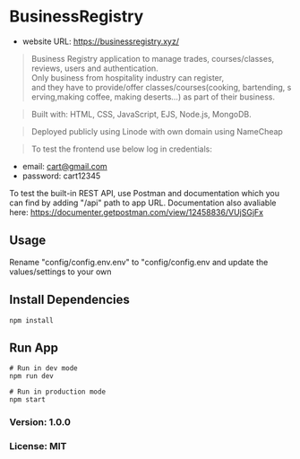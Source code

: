 # BusinessRegistry 

- website URL: https://businessregistry.xyz/

> Business Registry application to manage trades, courses/classes, reviews, users and authentication.
> Only business from hospitality industry can register, and they have to provide/offer classes/courses(cooking, bartending, serving,making coffee, making deserts...) as part of their business.

> Built with: HTML, CSS, JavaScript, EJS, Node.js, MongoDB.

> Deployed publicly using Linode with own domain using NameCheap

> To test the frontend use below log in credentials:
- email: cart@gmail.com
- password: cart12345

To test the built-in REST API, use Postman and documentation which you can find by adding "/api" path to app URL. Documentation also avaliable here: https://documenter.getpostman.com/view/12458836/VUjSGjFx

## Usage
Rename "config/config.env.env" to "config/config.env and update the values/settings to your own

## Install Dependencies
```
npm install
```

## Run App
```
# Run in dev mode
npm run dev

# Run in production mode
npm start
```

### Version: 1.0.0
### License: MIT